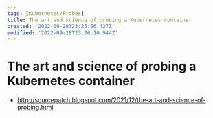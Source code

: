 ```yaml
---
tags: [Kubernetes/Probes]
title: The art and science of probing a Kubernetes container
created: '2022-09-28T23:25:56.427Z'
modified: '2022-09-28T23:26:10.944Z'
---
```


# The art and science of probing a Kubernetes container

* http://sourcepatch.blogspot.com/2021/12/the-art-and-science-of-probing.html

